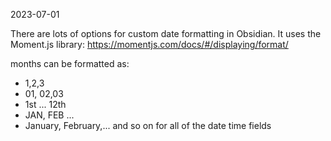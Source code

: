 2023-07-01

There are lots of options for custom date formatting in Obsidian.  It uses the Moment.js library:  https://momentjs.com/docs/#/displaying/format/

months can be formatted as:
* 1,2,3
* 01, 02,03
* 1st ... 12th
* JAN, FEB ...
* January, February,...
and so on for all of the date time fields

